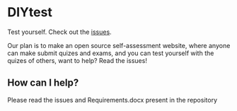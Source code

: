 # DIYtest
Test yourself.
Check out the [issues](https://github.com/Kreijstal/diytest/issues).

Our plan is to make an open source self-assessment website, where anyone can make submit quizes and exams, and you can test yourself with the quizes of others, want to help? Read the issues!

## How can I help?
Please read the issues and Requirements.docx present in the repository
